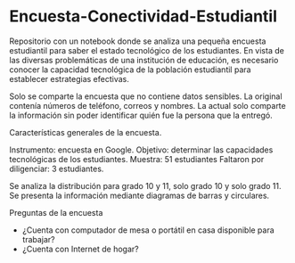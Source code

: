 # Encuesta-Conectividad-Estudiantil
Repositorio con un notebook donde se analiza una pequeña encuesta estudiantil para saber el estado tecnológico de los estudiantes. En vista de las diversas problemáticas de una institución de educación, es necesario conocer la capacidad tecnológica de la población estudiantil para establecer estrategias efectivas.

Solo se comparte la encuesta que no contiene datos sensibles. La original contenía números de teléfono, correos y nombres. La actual solo comparte la información sin poder identificar quién fue la persona que la entregó. 

Características generales de la encuesta.

Instrumento: encuesta en Google.
Objetivo: determinar las capacidades tecnológicas de los estudiantes.
Muestra: 51 estudiantes
Faltaron por diligenciar: 3 estudiantes.

Se analiza la distribución para grado 10 y 11, solo grado 10 y solo grado 11. Se presenta la información mediante diagramas de barras y circulares.

Preguntas de la encuesta
- ¿Cuenta con computador de mesa o portátil en casa disponible para trabajar? 
- ¿Cuenta con Internet de hogar? 

